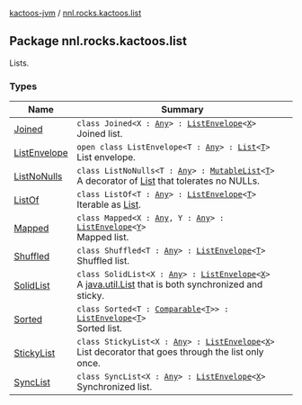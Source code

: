 [kactoos-jvm](../index.md) / [nnl.rocks.kactoos.list](./index.md)

## Package nnl.rocks.kactoos.list

Lists.

### Types

| Name | Summary |
|---|---|
| [Joined](-joined/index.md) | `class Joined<X : `[`Any`](https://kotlinlang.org/api/latest/jvm/stdlib/kotlin/-any/index.html)`> : `[`ListEnvelope`](-list-envelope/index.md)`<`[`X`](-joined/index.md#X)`>`<br>Joined list. |
| [ListEnvelope](-list-envelope/index.md) | `open class ListEnvelope<T : `[`Any`](https://kotlinlang.org/api/latest/jvm/stdlib/kotlin/-any/index.html)`> : `[`List`](https://kotlinlang.org/api/latest/jvm/stdlib/kotlin.collections/-list/index.html)`<`[`T`](-list-envelope/index.md#T)`>`<br>List envelope. |
| [ListNoNulls](-list-no-nulls/index.md) | `class ListNoNulls<T : `[`Any`](https://kotlinlang.org/api/latest/jvm/stdlib/kotlin/-any/index.html)`> : `[`MutableList`](https://kotlinlang.org/api/latest/jvm/stdlib/kotlin.collections/-mutable-list/index.html)`<`[`T`](-list-no-nulls/index.md#T)`>`<br>A decorator of [List](https://kotlinlang.org/api/latest/jvm/stdlib/kotlin.collections/-list/index.html) that tolerates no NULLs. |
| [ListOf](-list-of/index.md) | `class ListOf<T : `[`Any`](https://kotlinlang.org/api/latest/jvm/stdlib/kotlin/-any/index.html)`> : `[`ListEnvelope`](-list-envelope/index.md)`<`[`T`](-list-of/index.md#T)`>`<br>Iterable as [List](https://kotlinlang.org/api/latest/jvm/stdlib/kotlin.collections/-list/index.html). |
| [Mapped](-mapped/index.md) | `class Mapped<X : `[`Any`](https://kotlinlang.org/api/latest/jvm/stdlib/kotlin/-any/index.html)`, Y : `[`Any`](https://kotlinlang.org/api/latest/jvm/stdlib/kotlin/-any/index.html)`> : `[`ListEnvelope`](-list-envelope/index.md)`<`[`Y`](-mapped/index.md#Y)`>`<br>Mapped list. |
| [Shuffled](-shuffled/index.md) | `class Shuffled<T : `[`Any`](https://kotlinlang.org/api/latest/jvm/stdlib/kotlin/-any/index.html)`> : `[`ListEnvelope`](-list-envelope/index.md)`<`[`T`](-shuffled/index.md#T)`>`<br>Shuffled list. |
| [SolidList](-solid-list/index.md) | `class SolidList<X : `[`Any`](https://kotlinlang.org/api/latest/jvm/stdlib/kotlin/-any/index.html)`> : `[`ListEnvelope`](-list-envelope/index.md)`<`[`X`](-solid-list/index.md#X)`>`<br>A [java.util.List](http://docs.oracle.com/javase/8/docs/api/java/util/List.html) that is both synchronized and sticky. |
| [Sorted](-sorted/index.md) | `class Sorted<T : `[`Comparable`](https://kotlinlang.org/api/latest/jvm/stdlib/kotlin/-comparable/index.html)`<`[`T`](-sorted/index.md#T)`>> : `[`ListEnvelope`](-list-envelope/index.md)`<`[`T`](-sorted/index.md#T)`>`<br>Sorted list. |
| [StickyList](-sticky-list/index.md) | `class StickyList<X : `[`Any`](https://kotlinlang.org/api/latest/jvm/stdlib/kotlin/-any/index.html)`> : `[`ListEnvelope`](-list-envelope/index.md)`<`[`X`](-sticky-list/index.md#X)`>`<br>List decorator that goes through the list only once. |
| [SyncList](-sync-list/index.md) | `class SyncList<X : `[`Any`](https://kotlinlang.org/api/latest/jvm/stdlib/kotlin/-any/index.html)`> : `[`ListEnvelope`](-list-envelope/index.md)`<`[`X`](-sync-list/index.md#X)`>`<br>Synchronized list. |
